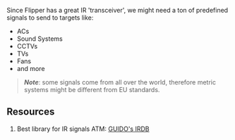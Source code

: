 Since Flipper has a great IR 'transceiver', 
we might need a ton of predefined signals to send to targets like: 
- ACs
- Sound Systems 
- CCTVs
- TVs
- Fans
- and more

> ***Note***: some signals come from all over the world, therefore metric systems might be different from EU standards.


## Resources

1. Best library for IR signals ATM: [GUIDO's IRDB](https://github.com/UberGuidoZ/Flipper-IRDB)

